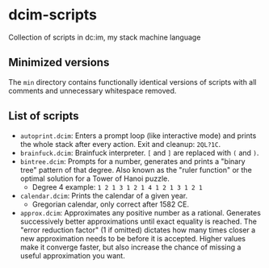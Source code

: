 # dcim-scripts
Collection of scripts in dc:im, my stack machine language
## Minimized versions
The `min` directory contains functionally identical versions of scripts with all comments and unnecessary whitespace removed.
## List of scripts
- `autoprint.dcim`: Enters a prompt loop (like interactive mode) and prints the whole stack after every action. Exit and cleanup: `2QL?1C`.
- `brainfuck.dcim`: Brainfuck interpreter. `[` and `]` are replaced with `(` and `)`.
- `bintree.dcim`: Prompts for a number, generates and prints a "binary tree" pattern of that degree. Also known as the "ruler function" or the optimal solution for a Tower of Hanoi puzzle.
  - Degree 4 example: `1 2 1 3 1 2 1 4 1 2 1 3 1 2 1`
- `calendar.dcim`: Prints the calendar of a given year.
  - Gregorian calendar, only correct after 1582 CE.
- `approx.dcim`: Approximates any positive number as a rational. Generates successively better approximations until exact equality is reached. The "error reduction factor" (1 if omitted) dictates how many times closer a new approximation needs to be before it is accepted. Higher values make it converge faster, but also increase the chance of missing a useful approximation you want.
